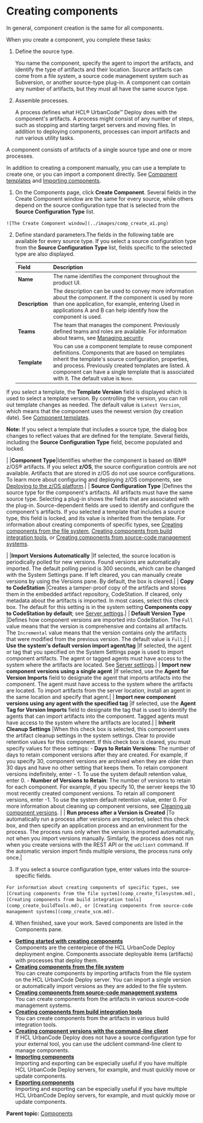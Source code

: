 # Creating components

In general, component creation is the same for all components.

When you create a component, you complete these tasks:

1.  Define the source type.

    You name the component, specify the agent to import the artifacts, and identify the type of artifacts and their location. Source artifacts can come from a file system, a source code management system such as Subversion, or another source-type plug-in. A component can contain any number of artifacts, but they must all have the same source type.

2.  Assemble processes.

    A process defines what HCL® UrbanCode™ Deploy does with the component's artifacts. A process might consist of any number of steps, such as stopping and starting target servers and moving files. In addition to deploying components, processes can import artifacts and run various utility tasks.


A component consists of artifacts of a single source type and one or more processes.

In addition to creating a component manually, you can use a template to create one, or you can import a component directly. See [Component templates](comp_template.md) and [Importing components](comp_import.md).

1.   On the Components page, click **Create Component**. Several fields in the Create Component window are the same for every source, while others depend on the source configuration type that is selected from the **Source Configuration Type** list.

    ![The Create Component window](../images/comp_create_a1.png)

2.  Define standard parameters.The fields in the following table are available for every source type. If you select a source configuration type from the **Source Configuration Type** list, fields specific to the selected type are also displayed.

    |Field|Description|
    |-----|-----------|
    | **Name** |The name identifies the component throughout the product UI.|
    | **Description** |The description can be used to convey more information about the component. If the component is used by more than one application, for example, entering Used in applications A and B can help identify how the component is used.|
    | **Teams** |The team that manages the component. Previously defined teams and roles are available. For information about teams, see [Managing security](../../com.udeploy.admin.doc/topics/security_ch.md)|
    | **Template** | You can use a component template to reuse component definitions. Components that are based on templates inherit the template's source configuration, properties, and process. Previously created templates are listed. A component can have a single template that is associated with it. The default value is `None`.

 If you select a template, the **Template Version** field is displayed which is used to select a template version. By controlling the version, you can roll out template changes as needed. The default value is `Latest Version`, which means that the component uses the newest version \(by creation date\). See [Component templates](comp_template.md).

 **Note:** If you select a template that includes a source type, the dialog box changes to reflect values that are defined for the template. Several fields, including the **Source Configuration Type** field, become populated and locked.

 |
    |**Component Type**|Identifies whether the component is based on IBM® z/OS® artifacts. If you select **z/OS**, the source configuration controls are not available. Artifacts that are stored in z/OS do not use source configurations. To learn more about configuring and deploying z/OS components, see [Deploying to the z/OS platform](deploying_zos.md).|
    | **Source Configuration Type** |Defines the source type for the component's artifacts. All artifacts must have the same source type. Selecting a plug-in shows the fields that are associated with the plug-in. Source-dependent fields are used to identify and configure the component's artifacts. If you selected a template that includes a source type, this field is locked, and its value is inherited from the template. For information about creating components of specific types, see [Creating components from the file system](comp_create_filesystem.md), [Creating components from build integration tools](comp_create_buildTools.md), or [Creating components from source-code management systems](comp_create_scm.md).

|
    |**Import Versions Automatically** |If selected, the source location is periodically polled for new versions. Found versions are automatically imported. The default polling period is 300 seconds, which can be changed with the System Settings pane. If left cleared, you can manually create versions by using the Versions pane. By default, the box is cleared.|
    | **Copy to CodeStation** |Creates a tamper-proof copy of the artifacts and stores them in the embedded artifact repository, CodeStation. If cleared, only metadata about the artifacts is imported. In most cases, select this check box. The default for this setting is in the system setting **Components copy to CodeStation by default**; see [Server settings](../../com.udeploy.admin.doc/topics/settings_system.md).|
    | **Default Version Type** |Defines how component versions are imported into CodeStation. The `Full` value means that the version is comprehensive and contains all artifacts. The `Incremental` value means that the version contains only the artifacts that were modified from the previous version. The default value is `Full`.|
    | **Use the system's default version import agent/tag** |If selected, the agent or tag that you specified on the System Settings page is used to import component artifacts. The agent or tagged agents must have access to the system where the artifacts are located. See [Server settings](../../com.udeploy.admin.doc/topics/settings_system.md).|
    | **Import new component versions using a single agent** |If selected, use the **Agent for Version Imports** field to designate the agent that imports artifacts into the component. The agent must have access to the system where the artifacts are located. To import artifacts from the server location, install an agent in the same location and specify that agent.|
    | **Import new component versions using any agent with the specified tag** |If selected, use the **Agent Tag for Version Imports** field to designate the tag that is used to identify the agents that can import artifacts into the component. Tagged agents must have access to the system where the artifacts are located.|
    | **Inherit Cleanup Settings** |When this check box is selected, this component uses the artifact cleanup settings in the system settings. Clear to provide retention values for this component. If this check box is cleared, you must specify values for these settings:    -   **Days to Retain Versions**: The number of days to retain component versions after they are created. For example, if you specify 30, component versions are archived when they are older than 30 days and have no other setting that keeps them. To retain component versions indefinitely, enter - 1. To use the system default retention value, enter 0.
    -   **Number of Versions to Retain**: The number of versions to retain for each component. For example, if you specify 10, the server keeps the 10 most recently created component versions. To retain all component versions, enter -1. To use the system default retention value, enter 0.
For more information about cleaning up component versions, see [Cleaning up component versions](settings_system_preview.md). |
    | **Run process after a Version is Created** |To automatically run a process after versions are imported, select this check box, and then specify an application process and an environment for the process. The process runs only when the version is imported automatically, not when you import versions manually. Similarly, the process does not run when you create versions with the REST API or the `udclient` command. If the automatic version import finds multiple versions, the process runs only once.|

3.   If you select a source configuration type, enter values into the source-specific fields. 

    For information about creating components of specific types, see [Creating components from the file system](comp_create_filesystem.md), [Creating components from build integration tools](comp_create_buildTools.md), or [Creating components from source-code management systems](comp_create_scm.md).

4.   When finished, save your work. Saved components are listed in the Components pane.

-   **[Getting started with creating components](../topics/getstart_component_create.md)**  
Components are the centerpiece of the HCL UrbanCode Deploy deployment engine. Components associate deployable items \(artifacts\) with processes that deploy them.
-   **[Creating components from the file system](../topics/comp_create_filesystem.md)**  
You can create components by importing artifacts from the file system on the HCL UrbanCode Deploy server. You can import a single version or automatically import versions as they are added to the file system.
-   **[Creating components from source-code management systems](../topics/comp_create_scm.md)**  
You can create components from the artifacts in various source-code management systems.
-   **[Creating components from build integration tools](../topics/comp_create_buildTools.md)**  
You can create components from the artifacts in various build integration tools.
-   **[Creating component versions with the command-line client](../topics/comp_create_udclient.md)**  
If HCL UrbanCode Deploy does not have a source configuration type for your external tool, you can use the udclient command-line client to manage components.
-   **[Importing components](../topics/comp_import.md)**  
Importing and exporting can be especially useful if you have multiple HCL UrbanCode Deploy servers, for example, and must quickly move or update components.
-   **[Exporting components](../topics/comp_export.md)**  
Importing and exporting can be especially useful if you have multiple HCL UrbanCode Deploy servers, for example, and must quickly move or update components.

**Parent topic:** [Components](../topics/comp_ch.md)

